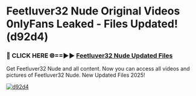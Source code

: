 # Feetluver32 Nude Original Videos 0nlyFans Leaked - Files Updated! (d92d4)

<h3>🔴 CLICK HERE 🌐==►► <a href="https://tinyurl.com/y5r63du9" rel="nofollow">Feetluver32 Nude Updated Files</a></h3>

Get Feetluver32 Nude and all content. Now you can access all videos and pictures of Feetluver32 Nude. New Updated Files 2025!

[![d92d4](https://i.imgur.com/UVo9nyh.gif)](https://tinyurl.com/y5r63du9)